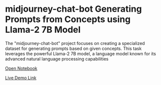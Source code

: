 # midjourney-chat-bot Generating Prompts from Concepts using Llama-2 7B Model

The "midjourney-chat-bot" project focuses on creating a specialized dataset for generating prompts based on given concepts. This task leverages the powerful Llama-2 7B model, a language model known for its advanced natural language processing capabilities

[Open Notebook](https://github.com/snowflaxGitRepo/midjourney-chat-bot/blob/main/README.ipynb)

[Live Demo Link](http://122.169.118.18:3003/)

